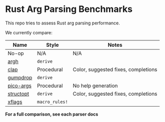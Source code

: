 # Rust Arg Parsing Benchmarks

This repo tries to assess Rust arg parsing performance.

We currently compare:

Name                                                 | Style          | Notes
-----------------------------------------------------|----------------|------
No-op                                                | N/A            | N/A
[argh](https://github.com/google/argh)               | `derive`       | 
[clap](https://github.com/clap-rs/clap)              | Procedural     | Color, suggested fixes, completions
[gumpdrop](https://github.com/murarth/gumdrop)       | `derive`       |
[pico-args](https://github.com/razrfalcon/pico-args) | Procedural     | No help generation
[structopt](https://github.com/texitoi/structopt)    | `derive`       | Color, suggested fixes, completions
[xflags](https://github.com/matklad/xflags)          | `macro_rules!` |

**For a full comparison, see each parser docs**
